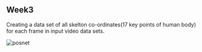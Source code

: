 ## Week3

Creating a data set of all skelton co-ordinates(17 key points of human body) for each frame in input video data sets.

![posnet](https://user-images.githubusercontent.com/63051209/90307356-f3aeea00-def2-11ea-88aa-f7a48ad08eb8.PNG)



